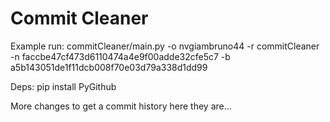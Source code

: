 # Commit Cleaner
Example run:
commitCleaner/main.py -o nvgiambruno44 -r commitCleaner -n faccbe47cf473d6110474a4e9f00adde32cfe5c7 -b a5b143051de1f11dcb008f70e03d79a338d1dd99 

Deps: pip install PyGithub

More changes to get a commit history here they are...